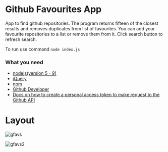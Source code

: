 # Github Favourites App

App to find github repositories. The program returns fifteen of the closest results and removes duplicates from list of favourites. You can add your favourite repositories to a list or remove them from it.
Click search button to refresh search. 

To run use command `node index.js`

### What you need
- [nodejs(version 5 - 9)](https://nodejs.org/en/)
- [jQuery](https://jquery.com/)
- [npm](https://www.npmjs.com/)
- [Github Developer](https://developer.github.com/)
- [Docs on how to create a personal access token to make request to the Github API](https://help.github.com/articles/creating-a-personal-access-token-for-the-command-line/)

# Layout

![gfavs](https://user-images.githubusercontent.com/15314851/46045486-d9e04000-c0eb-11e8-8870-b2ba6d111fb3.png)

![gfavs2](https://user-images.githubusercontent.com/15314851/46045514-ef556a00-c0eb-11e8-9aff-7f72c088f1fb.png)
